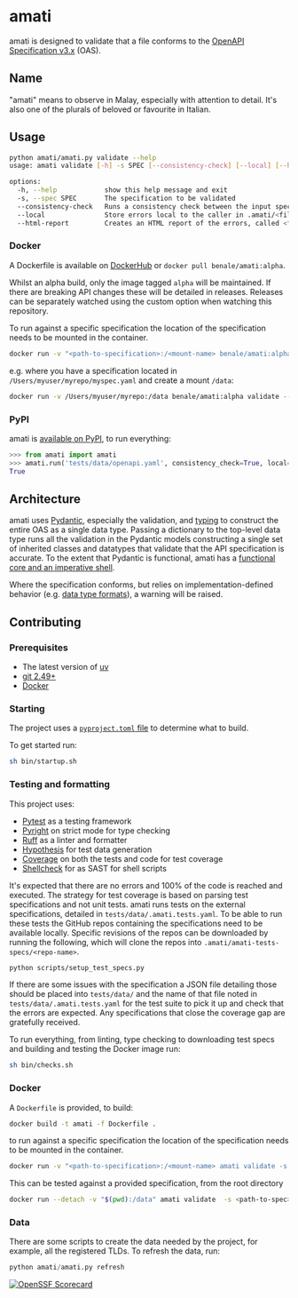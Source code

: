 # amati

amati is designed to validate that a file conforms to the [OpenAPI Specification v3.x](https://spec.openapis.org/) (OAS).

## Name

"amati" means to observe in Malay, especially with attention to detail. It's also one of the plurals of beloved or favourite in Italian.

## Usage

```sh
python amati/amati.py validate --help
usage: amati validate [-h] -s SPEC [--consistency-check] [--local] [--html-report]

options:
  -h, --help            show this help message and exit
  -s, --spec SPEC       The specification to be validated
  --consistency-check   Runs a consistency check between the input specification and the parsed specification
  --local               Store errors local to the caller in .amati/<file-name>.errors.json
  --html-report         Creates an HTML report of the errors, called <file-name>.errors.html, alongside <filename>.errors.json
```

### Docker

A Dockerfile is available on [DockerHub](https://hub.docker.com/r/benale/amati/tags) or `docker pull benale/amati:alpha`.

Whilst an alpha build, only the image tagged `alpha` will be maintained. If there are breaking API changes these will be detailed in releases. Releases can be separately watched using the custom option when watching this repository.

To run against a specific specification the location of the specification needs to be mounted in the container.

```sh
docker run -v "<path-to-specification>:/<mount-name> benale/amati:alpha validate --spec <path-to-spec> <options>
```

e.g. where you have a specification located in `/Users/myuser/myrepo/myspec.yaml` and create a mount `/data`:

```sh
docker run -v /Users/myuser/myrepo:/data benale/amati:alpha validate --spec /data/myspec.yaml --html-report
```

### PyPI

amati is [available on PyPI](https://pypi.org/project/amati/), to run everything:

```py
>>> from amati import amati
>>> amati.run('tests/data/openapi.yaml', consistency_check=True, local=True, html_report=True)
True
```

## Architecture

amati uses [Pydantic](https://docs.pydantic.dev/latest/), especially the validation, and [typing](https://docs.python.org/3/library/typing.html) to construct the entire OAS as a single data type. Passing a dictionary to the top-level data type runs all the validation in the Pydantic models constructing a single set of inherited classes and datatypes that validate that the API specification is accurate. To the extent that Pydantic is functional, amati has a [functional core and an imperative shell](https://www.destroyallsoftware.com/screencasts/catalog/functional-core-imperative-shell).

Where the specification conforms, but relies on implementation-defined behavior (e.g. [data type formats](https://spec.openapis.org/oas/v3.1.1.html#data-type-format)), a warning will be raised.

## Contributing

### Prerequisites

* The latest version of [uv](https://docs.astral.sh/uv/)
* [git 2.49+](https://git-scm.com/downloads/linux)
* [Docker](https://docs.docker.com/engine/install/)

### Starting

The project uses a [`pyproject.toml` file](https://packaging.python.org/en/latest/guides/writing-pyproject-toml/#writing-pyproject-toml) to determine what to build.

To get started run:

```sh
sh bin/startup.sh
```

### Testing and formatting

This project uses:

* [Pytest](https://docs.pytest.org/en/stable/) as a testing framework
* [Pyright](https://microsoft.github.io/pyright/#/) on strict mode for type checking
* [Ruff](https://docs.astral.sh/ruff/) as a linter and formatter
* [Hypothesis](https://hypothesis.readthedocs.io/en/latest/index.html) for test data generation
* [Coverage](https://coverage.readthedocs.io/en/7.6.8/) on both the tests and code for test coverage
* [Shellcheck](https://github.com/koalaman/shellcheck/wiki) for as SAST for shell scripts

It's expected that there are no errors and 100% of the code is reached and executed. The strategy for test coverage is based on parsing test specifications and not unit tests.
amati runs tests on the external specifications, detailed in `tests/data/.amati.tests.yaml`. To be able to run these tests the GitHub repos containing the specifications need to be available locally. Specific revisions of the repos can be downloaded by running the following, which will clone the repos into `.amati/amati-tests-specs/<repo-name>`.

```sh
python scripts/setup_test_specs.py
```

If there are some issues with the specification a JSON file detailing those should be placed into `tests/data/` and the name of that file noted in `tests/data/.amati.tests.yaml` for the test suite to pick it up and check that the errors are expected. Any specifications that close the coverage gap are gratefully received.

To run everything, from linting, type checking to downloading test specs and building and testing the Docker image run:

```sh
sh bin/checks.sh
```

### Docker

A `Dockerfile` is provided, to build:

```sh
docker build -t amati -f Dockerfile .
```

to run against a specific specification the location of the specification needs to be mounted in the container.

```sh
docker run -v "<path-to-specification>:/<mount-name> amati validate -s <path-to-spec> <options>
```

This can be tested against a provided specification, from the root directory

```sh
docker run --detach -v "$(pwd):/data" amati validate  -s <path-to-spec> <options>
```


### Data

There are some scripts to create the data needed by the project, for example, all the registered TLDs. To refresh the data, run:

```py
python amati/amati.py refresh
```

[![OpenSSF Scorecard](https://api.scorecard.dev/projects/github.com/gwyli/amati/badge)](https://scorecard.dev/viewer/?uri=github.com/gwyli/amati)